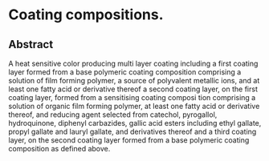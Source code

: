 # Coating compositions.

## Abstract
A heat sensitive color producing multi layer coating including a first coating layer formed from a base polymeric coating composition comprising a solution of film forming polymer, a source of polyvalent metallic ions, and at least one fatty acid or derivative thereof a second coating layer, on the first coating layer, formed from a sensitising coating composi tion comprising a solution of organic film forming polymer, at least one fatty acid or derivative thereof, and reducing agent selected from catechol, pyrogallol, hydroquinone, diphenyl carbazides, gallic acid esters including ethyl gallate, propyl gallate and lauryl gallate, and derivatives thereof and a third coating layer, on the second coating layer formed from a base polymeric coating composition as defined above.